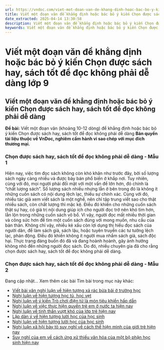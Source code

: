 ```yaml
---
url: https://vndoc.com/viet-mot-doan-van-de-khang-dinh-hoac-bac-bo-y-kien-chon-duoc-sach-hay-sach-tot-de-doc-khong-phai-de-dang-lop-9-326555
title: Viết một đoạn văn để khẳng định hoặc bác bỏ ý kiến Chọn được sách hay, sách tốt để đọc không phải dễ dàng lớp 9 - VnDoc.com
date_extracted: 2025-04-14 13:30:58
description: Viết một đoạn văn để khẳng định hoặc bác bỏ ý kiến Chọn được sách hay, sách tốt để đọc không phải dễ dàng do VnDoc biện soạn, nhằm giúp các em HS có thêm tài liệu tham khảo và có những ý tưởng đa dạng khi thực hành kĩ năng Viết ở lớp 9.
keywords: Viết một đoạn văn để khẳng định hoặc bác bỏ ý kiến Chọn được sách hay sách tốt để đọc không phải dễ dàng,Đoạn văn Chọn được sách hay sách tốt để đọc không phải dễ dàng,đoạn văn khẳng định hoặc bác bỏ ý kiến Chọn được sách hay sách tốt để đọc không phải dễ dàng,Chọn được sách hay sách tốt để đọc không phải dễ dàng lớp 9
---
```


# Viết một đoạn văn để khẳng định hoặc bác bỏ ý kiến Chọn được sách hay, sách tốt để đọc không phải dễ dàng lớp 9
## **Viết một đoạn văn để khẳng định hoặc bác bỏ ý kiến Chọn được sách hay, sách tốt để đọc không phải dễ dàng**
**Đề bài:** Viết một đoạn văn \(khoảng 10-12 dòng\) để khẳng định hoặc bác bỏ ý kiến Chọn được  sách hay, sách tốt để đọc không phải dễ dàng
**Bản quyền tài liệu thuộc về VnDoc, nghiêm cấm hành vi sao chép với mục đích thương mại.**
### Chọn được sách hay, sách tốt để đọc không phải dễ dàng - Mẫu 1
Hiện nay, việc tìm đọc sách không còn khó khăn như trước đây, bởi số lượng sách ngày càng nhiều và được bày bán phổ biến ở khắp nơi. Tuy nhiên, cùng với đó, mọi người phải đối mặt với một vấn đề lớn hơn, đó chính là “chất lượng sách”. Số lượng sách nhiều nhưng lẫn ở bên trong đó là không ít những cuốn sách có nội dung lệch lạc, thiếu sự chính xác. Cùng với đó, nhiều tác giả xem viết sách là một nghề, nên chỉ tập trung viết sao cho thật nhiều sách, còn chất lượng thì mặc kệ. Điều đó khiến cho những cuốn sách thật sự hay, có giá trị nội dung giúp ích cho người đọc trở nên khó tìm hơn, lẫn lộn trong những cuốn sách vô bổ. Vì vậy, người đọc mất nhiều thời gian và công sức hơn để tìm một cuốn sách đúng với mong muốn, nhu cầu của bản thân. Không chỉ vậy, nhiều kẻ xấu còn lợi dụng thị hiếu đọc sách của người dân, để làm sách giả, sách lậu, hoặc tuyên truyền các tư tưởng lệch lạc, phản động. Điều đó khiến không ít người mua nhầm sách giả, sách độc hại. Thực trạng đáng buồn đó đã và đang hoành hoành, gây ảnh hưởng không nhỏ đến những người đọc sách. Do đó, nhiều chuyên gia đã cho rằng chọn được sách hay, sách tốt để đọc không phải dễ dàng.
### Chọn được sách hay, sách tốt để đọc không phải dễ dàng - Mẫu 2
Đang cập nhật…
Xem thêm các bài Tìm bài trong mục này khác:
  * [Viết bài văn nghị luận về hiện tượng xả rác bừa bãi ở trường học](</nghi-luan-ve-tinh-trang-xa-rac-bua-bai-cua-hoc-sinh-o-truong-lop-ngay-nay-164608>)
  * [Nghị luận về hiện tượng học tủ, học vẹt](</viet-doan-van-nghi-luan-ve-hien-tuong-hoc-tu-hoc-vet-205789>)
  * [Nghị luận về ý kiến Trò chơi điện tử là món tiêu khiển hấp dẫn](</tro-choi-dien-tu-la-mon-tieu-khien-hap-dan-162716>)
  * [Nghị luận về việc thực hiện quyền trẻ em ở nước ta hiện nay](</nghi-luan-ve-viec-thuc-hien-quyen-tre-em-o-nuoc-ta-hien-nay-206302>)
  * [Nghị luận về tinh thần vượt khó của lớp trẻ hiện nay](</lap-dan-y-trinh-bay-suy-nghi-cua-em-ve-tinh-than-vuot-kho-cua-lop-tre-hien-nay-154041>)
  * [Lập dàn ý về hiện tượng lười học của học sinh](</lap-dan-y-ve-hien-tuong-luoi-hoc-cua-hoc-sinh-lop-9-330586>)
  * [Nghị luận về hiện tượng lười học của học sinh](</nghi-luan-ve-hien-tuong-luoi-hoc-cua-hoc-sinh-171252>)
  * [Nghị luận xã hội bày tỏ suy nghĩ về cách thể hiện mình của giới trẻ hiện nay](</nghi-luan-xa-hoi-bay-to-suy-nghi-ve-cach-the-hien-minh-cua-gioi-tre-hien-nay-164613>)
  * [Suy nghĩ của em về cách ứng xử thiếu văn hóa của một bộ phận học sinh hiện nay](</suy-nghi-cua-em-ve-cach-ung-xu-thieu-van-hoa-cua-mot-bo-phan-hoc-sinh-hien-nay-163838>)

